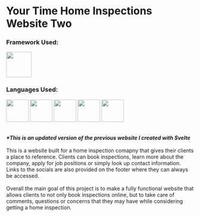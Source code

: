 <h1>Your Time Home Inspections Website Two</h1>
<h3>Framework Used:</h3>
<img src="https://cdn.jsdelivr.net/gh/devicons/devicon/icons/angularjs/angularjs-original.svg" width="68px;"/>
<h3>Languages Used:</h3>
<p float="left">
<img src="https://cdn.jsdelivr.net/gh/devicons/devicon/icons/html5/html5-original-wordmark.svg" width="60px;"/>
<img src="https://cdn.jsdelivr.net/gh/devicons/devicon/icons/javascript/javascript-original.svg" width="60px;"/>
<img src="https://cdn.jsdelivr.net/gh/devicons/devicon/icons/css3/css3-original-wordmark.svg" width="60px;"/>
<img src="https://cdn.jsdelivr.net/gh/devicons/devicon/icons/bootstrap/bootstrap-original-wordmark.svg" width="60px;"/>
<img src="https://cdn.jsdelivr.net/gh/devicons/devicon/icons/typescript/typescript-original.svg" width="60px;"/>      
</p>
<br>
<b><i>*This is an updated version of the previous website I created with Svelte</i></b>
<br>
<br>
This is a website built for a home inspection comapny that gives their clients a place to reference. Clients can book inspections, learn more about the company, apply for job positions or simply look up contact information. Links to the socials are also provided on the footer where they can always be accessed.
<br>
<br>
Overall the main goal of this project is to make a fully functional website that allows clients to not only book inspections online, but to take care of comments, questions or concerns that they may have while considering getting a home inspection.
